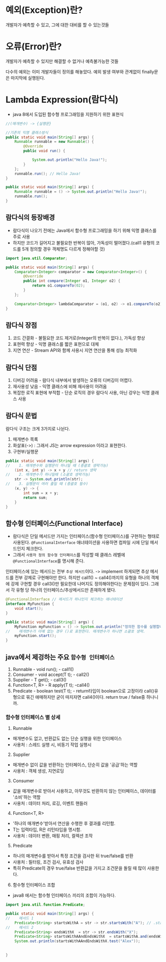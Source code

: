 # 예외(Exception)란?
개발자가 예측할 수 있고, 그에 대한 대비를 할 수 있는것들
# 오류(Error)란?
개발자가 예측할 수 있지만 해결할 수 없거나 예측불가능한 것들

다수의 예외는 이미 개발자들이 정의를 해놓았다. 
예외 발생 여부와 관계없이 finally문은 마지막에 실행된다.

# Lambda Expression(람다식)
- java 8에서 도입된 함수형 프로그래밍을 지원하기 위한 표현식

```java
//(매개변수) -> {실행문}

//기존의 익명 클래스방식
public static void main(String[] args) {
    Runnable runnable = new Runnable() {
        @Override
        public void run() {

            System.out.println("Hello Java!");
        }
    };
    runnable.run(); // Hello Java!
}
```

```java
public static void main(String[] args) {
    Runnable runnable = () -> System.out.println("Hello Java!");
    runnable.run();
}
```
## 람다식의 등장배경
- 람다식이 나오기 전에는 Java에서 함수형 프로그래밍을 하기 위해 익명 클래스를 주로 사용
- 하지만 코드가 길어지고 불필요한 반복이 많아, 가독성이 떨어졌다.(call1 유형의 코드를 5개 정의할 경우 객체명도 다르게 정해야할 것)

```java
import java.util.Comparator;

public static void main(String[] args) {
    Comparator<Integer> comparator = new Comparator<Integer>() {
        @Override
        public int compare(Integer o1, Integer o2) {
            return o1.compareTo(02);
        }
    };
    
    Comparator<Integer> lambdaComparator = (o1, o2) -> o1.compareTo(o2);
}
```

## 람다식 장점
1. 코드 간결화 - 불필요한 코드 제거로(Integer의 반복이 없다.), 가독성 향상
2. 표현력 향상 - 익명 클래스를 짧은 표현으로 대체
3. 지연 연산 - Stream API와 함께 사용시 지연 연산을 통해 성능 최적화

## 람다식 단점
1. 디버깅 어려움 - 람다식 내부에서 발생하는 오류의 디버깅이 어렵다.
2. 재사용성 낮음 - 익명 클래스에 비해 재사용이 어려움
3. 복잡한 로직 표현에 부적합 - 단순 로직의 경우 람다식 사용, 아닌 걍우는 익명 클래스 사용

## 람다식 문법
람다식 구조는 크게 3가지로 나뉜다.
1. 매개변수 목록
2. 화살표(->) : 그래서 JS는 arrow expression 이라고 표현한다.
3. 구현부/실행문

```java
public static void main(String[] args) {
//    1. 매개변수와 실행문이 하나일 때 (중괄호 생략가능)
    (int x, int y) -> x + y // return 생략
//    2. 매개변수가 하나일때 (소괄호 생략가능)
    str -> System.out.println(str);
//    3. 실행문이 여러 줄일 때 (중괄호 필수)
    (x, y) -> {
        int sum = x + y;
        return sum;
    }    
}
```
## 함수형 인터페이스(Functional Interface)
- 람다식은 단일 메서드만 가지는 인터페이스(함수형 인터페이스)를 구현하는 형태로 사용된다. `@FunctionalInterface` 애너테이션을 사용하면
컴파일 시에 단일 메서드인지 체크한다.
- 그래서 `사용자 정의 함수형 인터페이스`를 작성할 때 클래스 레벨에 `@FunctionalInterface`를 명시해 준다.

인터페이스에 있는 메서드는 전부 `추상 메서드`이다. -> implement 하게되면 추상 메서드를 전부 강제로 구현해야만 한다.
하지만 call1() ~ call4()까지의 유형을 하나의 객체에 강제 구현할 경우 call3()만 필요한데 나머지도 정의해야한다는 문제점이 있다.
그래서 각 유형 당 하나의 인터페이스/추상메서드만 존재하게 됐다.

```java
@FunctionalInterface // 메서드가 하나인지 체크하는 애너테이션
interface MyFunction {
    void start();
}

public static void main(String[] args) {
    MyFunction myFunction = () -> System.out.println("정의한 함수를 실행합니다.");
//    매개변수가 아예 없는 경우 ()로 표현한다. 매개변수가 하나면 소괄호 생략.
    myFunction.start();
}
```

## java에서 제겅하는 주요 `함수형 인터페이스`
1. Runnable - void run(); - call1()
2. Consumer - void accept(T t); - call2()
3. Supplier - T get(); - call3()
4. Function<T, R> - R apply(T t); -call4()
5. Predicate - boolean test(T t); - return타입이 boolean으로 고정이라 call()유형으로 묶긴 애매하지만 굳이 따지자면 call4()이다. return true / false중 하나니까.

### 함수형 인터페이스 별 상세
1. Runnable
- 매개변수도 없고, 반환값도 없는 단순 실행을 위한 인터페이스
- 사용처 : 스레드 실행 시, 비동기 작업 실행시
2. Supplier
- 매개변수 없이 값을 반환하는 인터페이스, 단순히 값을 '공급'하는 역할
- 사용처 : 객체 생성, 지연로딩
3. Consumer
- 값을 매개변수로 받아서 사용하고, 아무것도 반환하지 않는 인터페이스, 데이터를 '소비'하는 역할
- 사용처 : 데이터 처리, 로깅, 이벤트 핸들러
4. Function<T, R>
- '하나의 매개변수'받아서 연산을 수행한 후 결과를 리턴함.
- T는 입력타입, R은 리턴타입을 명시함.
- 사용처 : 데이터 변환, 매핑 처리, 컬렉션 조작
5. Predicate
- 하나의 매개변수를 받아서 특정 조건을 검사한 뒤 true/false를 반환
- 사용처 : 필터링, 조건 검사, 유효성 검사
- 특히 Predicate의 경우 true/false 반환값을 가지고 조건문을 돌릴 때 많이 사용한다.
6. 함수형 인터페이스 조합
- java8 에서는 함수형 인터페이스 끼리의 조합이 가능하다.

```java
import java.util.function.Predicate;

public static void main(String[] args) {
//    메서드 1
    Predicate<String> startsWithA = str -> str.startsWith("A"); // .startWith()는 String 클래스에 있는 메서드
//    메서드 2
    Predicate<String> endsWithX  = str -> str.endsWith("X");
    Predicate<String> startsWithAAndEndsWithX  = startsWithA.and(endsWithX);
    System.out.println(startsWithAAndEndsWithX.test("Alex"));
    
    
}
```